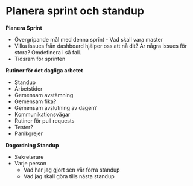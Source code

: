 # Planera sprint och standup
**Planera Sprint**

* Övergripande mål med denna sprint - Vad skall vara master
* Vilka issues från dashboard hjälper oss att nå dit? Är några issues för stora? Omdefinera i så fall.
* Tidsram för sprinten

**Rutiner för det dagliga arbetet**

* Standup
* Arbetstider
* Gemensam avstämning
* Gemensam fika?
* Gemensam avslutning av dagen?
* Kommunikationsvägar
* Rutiner för pull requests
* Tester?
* Panikgrejer

**Dagordning Standup**
* Sekreterare
* Varje person
   * Vad har jag gjort sen vår förra standup
   * Vad jag skall göra tills nästa standup
